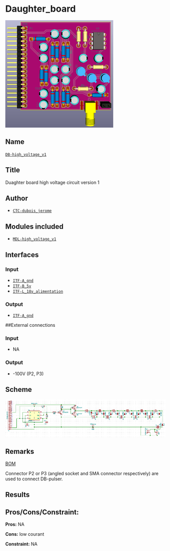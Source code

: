 # Daughter_board
![](viewme.png)

## Name
[`DB-high_voltage_v1`]()

## Title
Duaghter board high voltage circuit version 1

## Author
* [`CTC-dubois_jerome`]()

## Modules included
* [`MDL-high_voltage_v1`](../../../modules/hardware/MDL-high_voltage/MDL-high_voltage_v1/readme.md)

## Interfaces
### Input
* [`ITF-A_gnd`]()
* [`ITF-B_5v`]()
* [`ITF-L_18v_alimentation`]()

### Output
* [`ITF-A_gnd`]()

##External connections
### Input
* NA

### Output
* -100V (P2, P3)

## Scheme
![](images/scheme.png)

## Remarks
[BOM](./src/DB-high_voltage_v1.csv)

Connector P2 or P3 (angled socket and SMA connector respectively) are used to connect DB-pulser.

## Results

## Pros/Cons/Constraint:

**Pros:** NA

**Cons:** low courant

**Constraint:** NA
